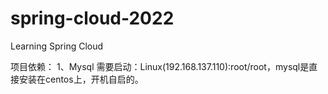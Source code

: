 # spring-cloud-2022
Learning Spring Cloud 

项目依赖：
1、Mysql
需要启动：Linux(192.168.137.110):root/root，mysql是直接安装在centos上，开机自启的。

